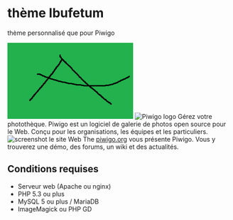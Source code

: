 # thème Ibufetum
thème personnalisé que pour Piwigo</p>
![screenshot](https://github.com/klaoun/Ibufetum/blob/11.4.0/screenshot.png)
<img src="https://piwigo.org/plugins/piwigo-piwigodotorg/images/piwigo.org.svg" width="200" alt="Piwigo logo">
Gérez votre photothèque. Piwigo est un logiciel de galerie de photos open source pour le Web. Conçu pour les organisations, les équipes et les particuliers.
![screenshot](https://piwigo.org/screenshots/github-screenshot-2.10.jpg)
le site Web The [piwigo.org](https://piwigo.org) vous présente Piwigo. Vous y trouverez une démo, des forums, un wiki et des actualités.
## Conditions requises
 * Serveur web (Apache ou nginx)
 * PHP 5.3 ou plus
 * MySQL 5 ou plus / MariaDB
 * ImageMagick ou PHP GD
